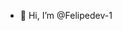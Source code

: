 - 👋 Hi, I’m @Felipedev-1

<!---
Felipedev-1/Felipedev-1 is a ✨ special ✨ repository because its `README.md` (this file) appears on your GitHub profile.
You can click the Preview link to take a look at your changes.
--->
